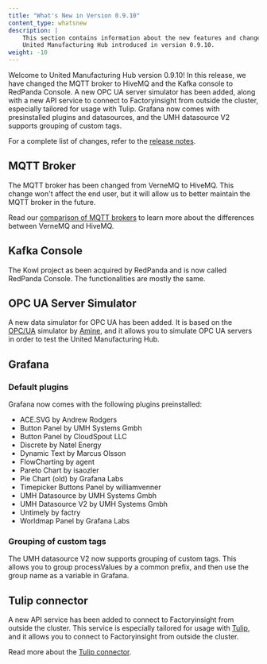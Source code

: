 ```yaml
---
title: "What's New in Version 0.9.10"
content_type: whatsnew
description: |
    This section contains information about the new features and changes in the
    United Manufacturing Hub introduced in version 0.9.10.
weight: -10
---
```


<!-- overview -->

Welcome to United Manufacturing Hub version 0.9.10! In this release, we have
changed the MQTT broker to HiveMQ and the Kafka console to RedPanda Console.
A new OPC UA server simulator has been added, along with a new API service to
connect to Factoryinsight from outside the cluster, especially tailored for
usage with Tulip. Grafana now comes with presinstalled plugins and datasources,
and the UMH datasource V2 supports grouping of custom tags.
<!-- insert a one-liner about the release here -->

For a complete list of changes, refer to the
[release notes](https://github.com/united-manufacturing-hub/united-manufacturing-hub/releases/tag/v0.9.10/).

<!-- body -->

## MQTT Broker

The MQTT broker has been changed from VerneMQ to HiveMQ. This change won't
affect the end user, but it will allow us to better maintain the MQTT broker
in the future.

Read our [comparison of MQTT brokers](https://learn.umh.app/blog/comparing-mqtt-brokers-for-the-industrial-iot/)
to learn more about the differences between VerneMQ and HiveMQ.

## Kafka Console

The Kowl project as been acquired by RedPanda and is now called RedPanda
Console. The functionalities are mostly the same.

## OPC UA Server Simulator

A new data simulator for OPC UA has been added. It is based on the
[OPC/UA](https://github.com/amine-amaach/simulators/tree/main/ioTSensorsOPCUA)
simulator by [Amine](https://github.com/amine-amaach), and it allows you to
simulate OPC UA servers in order to test the United Manufacturing Hub.

## Grafana

### Default plugins

Grafana now comes with the following plugins preinstalled:

- ACE.SVG by Andrew Rodgers
- Button Panel by UMH Systems Gmbh
- Button Panel by CloudSpout LLC
- Discrete by Natel Energy
- Dynamic Text by Marcus Olsson
- FlowCharting by agent
- Pareto Chart by isaozler
- Pie Chart (old) by Grafana Labs
- Timepicker Buttons Panel by williamvenner
- UMH Datasource by UMH Systems Gmbh
- UMH Datasource V2 by UMH Systems Gmbh
- Untimely by factry
- Worldmap Panel by Grafana Labs

### Grouping of custom tags

The UMH datasource V2 now supports grouping of custom tags. This allows you to
group processValues by a common prefix, and then use the group name as a variable
in Grafana.

## Tulip connector

A new API service has been added to connect to Factoryinsight from outside the
cluster. This service is especially tailored for usage with [Tulip](https://tulip.co/),
and it allows you to connect to Factoryinsight from outside the cluster.

Read more about the [Tulip connector](/docs/architecture/microservices/community/tulip-connector/).
